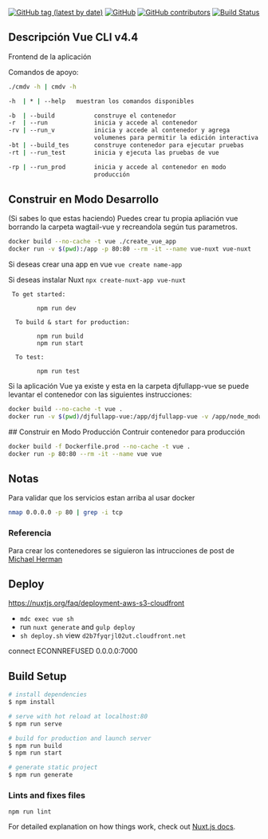 [![GitHub tag (latest by date)](https://img.shields.io/github/v/tag/saengate/vue)](https://github.com/saengate/vue/releases/latest)
[![GitHub](https://img.shields.io/github/license/saengate/vue)](LICENSE)
[![GitHub contributors](https://img.shields.io/github/contributors/saengate/vue)](https://github.com/saengate/vue/graphs/contributors)
[![Build Status](https://travis-ci.org/saengate/vue.svg?branch=master)](https://travis-ci.org/saengate/vue)

## Descripción Vue CLI v4.4

Frontend de la aplicación

Comandos de apoyo:
```sh
./cmdv -h | cmdv -h
```
```sh
-h  | * | --help   muestran los comandos disponibles

-b  | --build           construye el contenedor                         (docker build)
-r  | --run             inicia y accede al contenedor                   (docker run -it)
-rv | --run_v           inicia y accede al contenedor y agrega          (docker run -it)
                        volumenes para permitir la edición interactiva
-bt | --build_tes       construye contenedor para ejecutar pruebas      (docker build -it)
-rt | --run_test        inicia y ejecuta las pruebas de vue             (docker run -it...npm run test)

-rp | --run_prod        inicia y accede al contenedor en modo           (docker build && run -it)
                        producción
```

## Construir en Modo Desarrollo

(Si sabes lo que estas haciendo) Puedes crear tu propia apliación vue borrando la carpeta wagtail-vue y recreandola según tus parametros.

```sh
docker build --no-cache -t vue ./create_vue_app
docker run -v $(pwd):/app -p 80:80 --rm -it --name vue-nuxt vue-nuxt
```
Si deseas crear una app en vue
`vue create name-app`

Si deseas instalar Nuxt
`npx create-nuxt-app vue-nuxt`

```Para Nuxt
 To get started:

        npm run dev

  To build & start for production:

        npm run build
        npm run start

  To test:

        npm run test
```

Si la aplicación Vue ya existe y esta en la carpeta djfullapp-vue se puede levantar el contenedor con las siguientes instrucciones:
```sh
docker build --no-cache -t vue .
docker run -v $(pwd)/djfullapp-vue:/app/djfullapp-vue -v /app/node_modules -p 80:80 --rm -it --name vue vue
```

## Construir en Modo Producción
Contruir contenedor para producción
```sh
docker build -f Dockerfile.prod --no-cache -t vue .
docker run -p 80:80 --rm -it --name vue vue
```


## Notas

Para validar que los servicios estan arriba al usar docker
```sh
nmap 0.0.0.0 -p 80 | grep -i tcp
```

### Referencia

Para crear los contenedores se siguieron las intrucciones de post de [Michael Herman](https://mherman.org/blog/dockerizing-a-vue-app/)


## Deploy

https://nuxtjs.org/faq/deployment-aws-s3-cloudfront

* `mdc exec vue sh`
* run `nuxt generate` and `gulp deploy`
* `sh deploy.sh`
view `d2b7fyqrjl02ut.cloudfront.net`

connect ECONNREFUSED 0.0.0.0:7000

## Build Setup

```bash
# install dependencies
$ npm install

# serve with hot reload at localhost:80
$ npm run serve

# build for production and launch server
$ npm run build
$ npm run start

# generate static project
$ npm run generate
```

### Lints and fixes files
```
npm run lint
```


For detailed explanation on how things work, check out [Nuxt.js docs](https://nuxtjs.org).